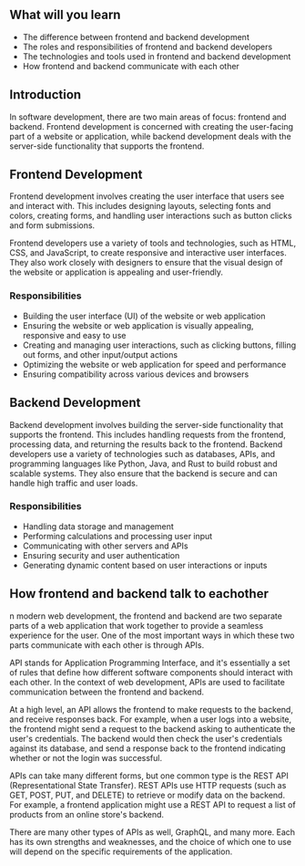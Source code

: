 ## What will you learn

- The difference between frontend and backend development
- The roles and responsibilities of frontend and backend developers
- The technologies and tools used in frontend and backend development
- How frontend and backend communicate with each other

## Introduction

In software development, there are two main areas of focus: frontend and backend. Frontend development is concerned with creating the user-facing part of a website or application, while backend development deals with the server-side functionality that supports the frontend.

## Frontend Development

Frontend development involves creating the user interface that users see and interact with. This includes designing layouts, selecting fonts and colors, creating forms, and handling user interactions such as button clicks and form submissions.

Frontend developers use a variety of tools and technologies, such as HTML, CSS, and JavaScript, to create responsive and interactive user interfaces. They also work closely with designers to ensure that the visual design of the website or application is appealing and user-friendly.

### Responsibilities

- Building the user interface (UI) of the website or web application
- Ensuring the website or web application is visually appealing, responsive and easy to use
- Creating and managing user interactions, such as clicking buttons, filling out forms, and other input/output actions
- Optimizing the website or web application for speed and performance
- Ensuring compatibility across various devices and browsers

## Backend Development

Backend development involves building the server-side functionality that supports the frontend. This includes handling requests from the frontend, processing data, and returning the results back to the frontend. Backend developers use a variety of technologies such as databases, APIs, and programming languages like Python, Java, and Rust to build robust and scalable systems. They also ensure that the backend is secure and can handle high traffic and user loads.

### Responsibilities

- Handling data storage and management
- Performing calculations and processing user input
- Communicating with other servers and APIs
- Ensuring security and user authentication
- Generating dynamic content based on user interactions or inputs

## How frontend and backend talk to eachother

n modern web development, the frontend and backend are two separate parts of a web application that work together to provide a seamless experience for the user. One of the most important ways in which these two parts communicate with each other is through APIs.

API stands for Application Programming Interface, and it's essentially a set of rules that define how different software components should interact with each other. In the context of web development, APIs are used to facilitate communication between the frontend and backend.

At a high level, an API allows the frontend to make requests to the backend, and receive responses back. For example, when a user logs into a website, the frontend might send a request to the backend asking to authenticate the user's credentials. The backend would then check the user's credentials against its database, and send a response back to the frontend indicating whether or not the login was successful.

APIs can take many different forms, but one common type is the REST API (Representational State Transfer). REST APIs use HTTP requests (such as GET, POST, PUT, and DELETE) to retrieve or modify data on the backend. For example, a frontend application might use a REST API to request a list of products from an online store's backend.

There are many other types of APIs as well, GraphQL, and many more. Each has its own strengths and weaknesses, and the choice of which one to use will depend on the specific requirements of the application.
